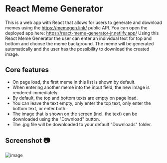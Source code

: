 # React Meme Generator

This is a web app with React that allows for users to generate and download memes using the https://memegen.link/  public API. You can open the deployed app here: https://react-meme-generator-jr.netlify.app/
Using this React Meme Generator the user can enter an individual text for top and bottom and choose the meme background. The meme will be generated automatically and the user has the possibility to download the created image.

## Core features
- On page load, the first meme in this list is shown by default.
- When entering another meme into the input field, the new image is rendered immediately.
- By default, the top and bottom texts are empty on page load.
- You can leave the text empty, only enter the top text, only enter the bottom text, or enter both.
- The image that is shown on the screen (incl. the text) can be downloaded using the "Download" button.
- The .jpg file will be downloaded to your default "Downloads" folder.

## Screenshot 📷
![image](https://github.com/julessre/react-meme-generator/assets/154423653/6bb0a6b4-a329-4050-8247-35526b59ef18)

